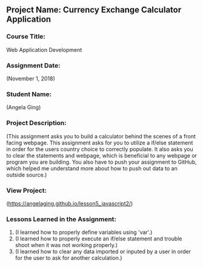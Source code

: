 ## Project Name:  Currency Exchange Calculator Application

### Course Title:
Web Application Development

### Assignment Date:  
(November 1, 2018)

### Student Name:  
(Angela Ging)

### Project Description:
(This assignment asks you to build a calculator behind the scenes of a front facing webpage.
This assignment asks for you to utilize a if/else statement in order for the users country
choice to correctly populate. It also asks you to clear the statements and webpage, which
is beneficial to any webpage or program you are building. You also have to push your 
assignment to GitHub, which helped me understand more about how to push out data to an outside source.)

### View Project:
(https://angelaging.github.io/lesson5_javascript2/)

### Lessons Learned in the Assignment:
1. (I learned how to properly define variables using 'var'.)
2. (I learned how to properly execute an if/else statement and trouble shoot when it was not working properly.)
3. (I learned how to clear any data imported or inputed by a user in order for the user to ask for another calculation.)

